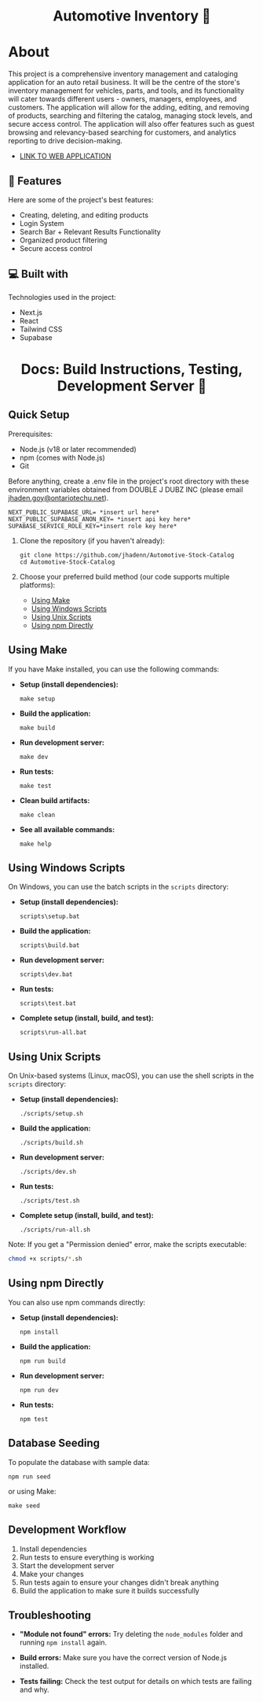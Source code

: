 <h1 align="center" id="title">Automotive Inventory 🚗</h1>

# About 
<p id="description">

This project is a comprehensive inventory management and cataloging application for an auto retail business. It will be the centre of the store's inventory management for vehicles, parts, and tools, and its functionality will cater towards different users - owners, managers, employees, and customers. The application will allow for the adding, editing, and removing of products, searching and filtering the catalog, managing stock levels, and secure access control. The application will also offer features such as guest browsing and relevancy-based searching for customers, and analytics reporting to drive decision-making.

* [LINK TO WEB APPLICATION](https://automotive-stock-catalog.vercel.app/)
<h2>🧐 Features</h2>

Here are some of the project's best features:

*   Creating, deleting, and editing products
*   Login System
*   Search Bar + Relevant Results Functionality
*   Organized product filtering
*   Secure access control


<h2>💻 Built with</h2>

Technologies used in the project:

*   Next.js
*   React
*   Tailwind CSS
*   Supabase

<h1 align="center" id="title"> Docs: Build Instructions, Testing, Development Server 📄 </h1>

## Quick Setup
Prerequisites:
- Node.js (v18 or later recommended)
- npm (comes with Node.js)
- Git
  
Before anything, create a .env file in the project's root directory with these environment variables obtained from DOUBLE J DUBZ INC (please email jhaden.goy@ontariotechu.net). 
```
NEXT_PUBLIC_SUPABASE_URL= *insert url here*
NEXT_PUBLIC_SUPABASE_ANON_KEY= *insert api key here*
SUPABASE_SERVICE_ROLE_KEY=*insert role key here*
```


1. Clone the repository (if you haven't already):
   ```
   git clone https://github.com/jhadenn/Automotive-Stock-Catalog
   cd Automotive-Stock-Catalog
   ```


2. Choose your preferred build method (our code supports multiple platforms):
   - [Using Make](#using-make)
   - [Using Windows Scripts](#using-windows-scripts)
   - [Using Unix Scripts](#using-unix-scripts)
   - [Using npm Directly](#using-npm-directly)
  


## Using Make


If you have Make installed, you can use the following commands:


- **Setup (install dependencies):**
  ```
  make setup
  ```


- **Build the application:**
  ```
  make build
  ```


- **Run development server:**
  ```
  make dev
  ```


- **Run tests:**
  ```
  make test
  ```


- **Clean build artifacts:**
  ```
  make clean
  ```


- **See all available commands:**
  ```
  make help
  ```


## Using Windows Scripts


On Windows, you can use the batch scripts in the `scripts` directory:


- **Setup (install dependencies):**
  ```
  scripts\setup.bat
  ```


- **Build the application:**
  ```
  scripts\build.bat
  ```


- **Run development server:**
  ```
  scripts\dev.bat
  ```


- **Run tests:**
  ```
  scripts\test.bat
  ```


- **Complete setup (install, build, and test):**
  ```
  scripts\run-all.bat
  ```


## Using Unix Scripts


On Unix-based systems (Linux, macOS), you can use the shell scripts in the `scripts` directory:


- **Setup (install dependencies):**
  ```
  ./scripts/setup.sh
  ```


- **Build the application:**
  ```
  ./scripts/build.sh
  ```


- **Run development server:**
  ```
  ./scripts/dev.sh
  ```


- **Run tests:**
  ```
  ./scripts/test.sh
  ```


- **Complete setup (install, build, and test):**
  ```
  ./scripts/run-all.sh
  ```


Note: If you get a "Permission denied" error, make the scripts executable:


```bash
chmod +x scripts/*.sh
```


## Using npm Directly


You can also use npm commands directly:


- **Setup (install dependencies):**
  ```
  npm install
  ```


- **Build the application:**
  ```
  npm run build
  ```


- **Run development server:**
  ```
  npm run dev
  ```


- **Run tests:**
  ```
  npm test
  ```


## Database Seeding


To populate the database with sample data:


```
npm run seed
```


or using Make:


```
make seed
```


## Development Workflow


1. Install dependencies
2. Run tests to ensure everything is working
3. Start the development server
4. Make your changes
5. Run tests again to ensure your changes didn't break anything
6. Build the application to make sure it builds successfully



## Troubleshooting


- **"Module not found" errors:**
  Try deleting the `node_modules` folder and running `npm install` again.


- **Build errors:**
  Make sure you have the correct version of Node.js installed.


- **Tests failing:**
  Check the test output for details on which tests are failing and why.
